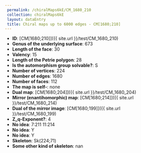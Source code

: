 ```yaml
--- 
 permalink: /chiralMaps6kE/CM_1680_210 
 collection: chiralMaps6kE
 layout: dataEntry
 title: Chiral maps up to 6000 edges - CM[1680;210]
---
```


- **ID**: [CM[1680;210]]({{ site.url }}/test/CM_1680_210)
- **Genus of the underlying surface**: 673
- **Length of the face**: 30
- **Valency**: 15
- **Length of the Petrie polygon**: 28
- **Is the automorphism group solvable?**: S
- **Number of vertices**: 224
- **Number of edges**: 1680
- **Number of faces**: 112
- **The map is self-**: none
- **Dual map**: [CM[1680;204]]({{ site.url }}/test/CM_1680_204)
- **Mirror (enantihomorphic) map**: [CM[1680;214]]({{ site.url }}/test/CM_1680_214)
- **Dual of the mirror image**: [CM[1680;199]]({{ site.url }}/test/CM_1680_199)
- **Z_q-Exponent?**: 4
- **No idea**:  7:211 11:214
- **No idea**: Y
- **No idea**: Y
- **Skeleton**: Sk(224;71)
- **Some other kind of skeleton**: nan
